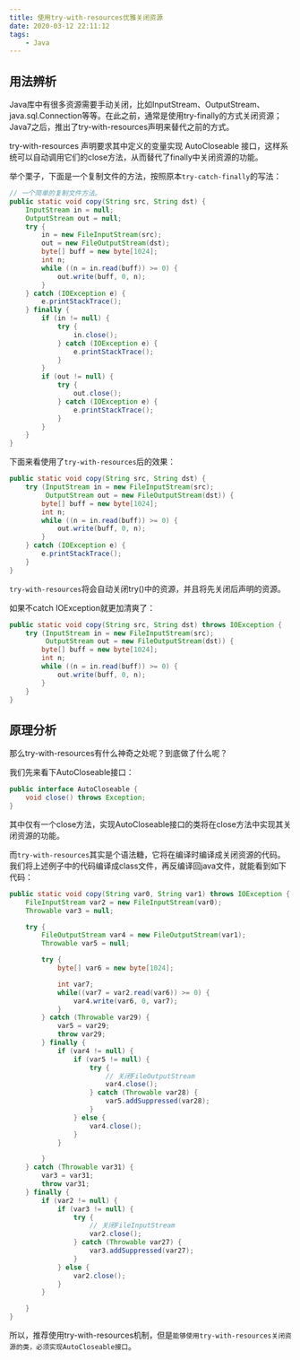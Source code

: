```yaml
---
title: 使用try-with-resources优雅关闭资源
date: 2020-03-12 22:11:12
tags: 
    - Java
---
```

<meta name="referrer" content="no-referrer" />

## 用法辨析

Java库中有很多资源需要手动关闭，比如InputStream、OutputStream、java.sql.Connection等等。在此之前，通常是使用try-finally的方式关闭资源；Java7之后，推出了try-with-resources声明来替代之前的方式。 

try-with-resources 声明要求其中定义的变量实现 AutoCloseable 接口，这样系统可以自动调用它们的close方法，从而替代了finally中关闭资源的功能。

举个栗子，下面是一个复制文件的方法，按照原本`try-catch-finally`的写法：
```java
// 一个简单的复制文件方法。
public static void copy(String src, String dst) {
    InputStream in = null;
    OutputStream out = null;
    try {
        in = new FileInputStream(src);
        out = new FileOutputStream(dst);
        byte[] buff = new byte[1024];
        int n;
        while ((n = in.read(buff)) >= 0) {
            out.write(buff, 0, n);
        }
    } catch (IOException e) {
        e.printStackTrace();
    } finally {
        if (in != null) {
            try {
                in.close();
            } catch (IOException e) {
                e.printStackTrace();
            }
        }
        if (out != null) {
            try {
                out.close();
            } catch (IOException e) {
                e.printStackTrace();
            }
        }
    }
}
```
下面来看使用了`try-with-resources`后的效果：

```java
public static void copy(String src, String dst) {
    try (InputStream in = new FileInputStream(src);
         OutputStream out = new FileOutputStream(dst)) {
        byte[] buff = new byte[1024];
        int n;
        while ((n = in.read(buff)) >= 0) {
            out.write(buff, 0, n);
        }
    } catch (IOException e) {
        e.printStackTrace();
    }
}
```
`try-with-resources`将会自动关闭try()中的资源，并且将先关闭后声明的资源。

如果不catch IOException就更加清爽了：

```java
public static void copy(String src, String dst) throws IOException {
    try (InputStream in = new FileInputStream(src);
         OutputStream out = new FileOutputStream(dst)) {
        byte[] buff = new byte[1024];
        int n;
        while ((n = in.read(buff)) >= 0) {
            out.write(buff, 0, n);
        }
    }
}
```

## 原理分析

那么try-with-resources有什么神奇之处呢？到底做了什么呢？

我们先来看下AutoCloseable接口：

```java
public interface AutoCloseable {
    void close() throws Exception;
}
```

其中仅有一个close方法，实现AutoCloseable接口的类将在close方法中实现其关闭资源的功能。

而`try-with-resources`其实是个语法糖，它将在编译时编译成关闭资源的代码。我们将上述例子中的代码编译成class文件，再反编译回java文件，就能看到如下代码：

```java
public static void copy(String var0, String var1) throws IOException {
    FileInputStream var2 = new FileInputStream(var0);
    Throwable var3 = null;

    try {
        FileOutputStream var4 = new FileOutputStream(var1);
        Throwable var5 = null;

        try {
            byte[] var6 = new byte[1024];

            int var7;
            while((var7 = var2.read(var6)) >= 0) {
                var4.write(var6, 0, var7);
            }
        } catch (Throwable var29) {
            var5 = var29;
            throw var29;
        } finally {
            if (var4 != null) {
                if (var5 != null) {
                    try {
                        // 关闭FileOutputStream
                        var4.close();
                    } catch (Throwable var28) {
                        var5.addSuppressed(var28);
                    }
                } else {
                    var4.close();
                }
            }

        }
    } catch (Throwable var31) {
        var3 = var31;
        throw var31;
    } finally {
        if (var2 != null) {
            if (var3 != null) {
                try {
                    // 关闭FileInputStream
                    var2.close();
                } catch (Throwable var27) {
                    var3.addSuppressed(var27);
                }
            } else {
                var2.close();
            }
        }

    }
}
```

所以，推荐使用try-with-resources机制，但是`能够使用try-with-resources关闭资源的类，必须实现AutoCloseable接口`。